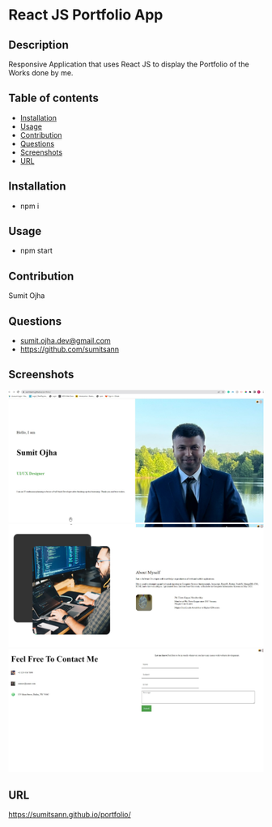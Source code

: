 # React JS Portfolio App

## Description

Responsive Application that uses React JS to display the Portfolio of the Works done by me.

## Table of contents

- [Installation](#Installation)
- [Usage](#Usage)
- [Contribution](#Contribution)
- [Questions](#Questions)
- [Screenshots](#Screenshots)
- [URL](#URL)

## Installation

- npm i

## Usage

- npm start

## Contribution

Sumit Ojha

## Questions

- sumit.ojha.dev@gmail.com
- https://github.com/sumitsann

## Screenshots

![](./assets/images/Screenshot-1.jpg)
![](./assets/images/Screenshot-2.jpg)
![](./assets/images/Screenshot-3.jpg)

## URL

https://sumitsann.github.io/portfolio/
